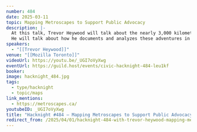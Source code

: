 ```yaml
---
number: 484
date: 2025-03-11
topic: Mapping Metroscapes to Support Public Advocacy
description: |-
  At this talk, Trevor Heywood will talk about the nearly 3,000 kilometres of "Metroscapes" he has walked across the Greater Golden Horseshoe over the last 9 years.
  He will talk about how he documents and analyzes these adventures in places "where natural and built environments collide," to help others advocate for improved active transportation and public parkland.
speakers:
  - "[[Trevor Heywood]]"
venue: "[[Mozilla Toronto]]"
videoUrl: https://youtu.be/_UGI7oVyXwg
eventUrl: https://guild.host/events/civic-hacknight-484-leu1kf
booker: 
image: hacknight_484.jpg
tags:
  - type/hacknight
  - topic/maps
link_mentions:
  - https://metroscapes.ca/
youtubeID: _UGI7oVyXwg
title: "Hacknight #484 – Mapping Metroscapes to Support Public Advocacy"
redirect_from: /2025/04/01/hacknight-484-with-trevor-heywood-mapping-metroscapes-to-support-public-advocacy/
---
```

